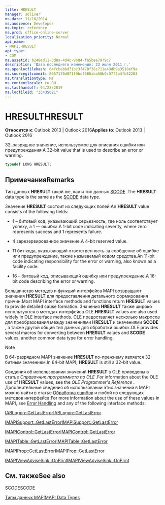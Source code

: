 ```yaml
---
title: HRESULT
manager: soliver
ms.date: 11/16/2014
ms.audience: Developer
ms.topic: reference
ms.prod: office-online-server
localization_priority: Normal
api_name:
- MAPI.HRESULT
api_type:
- COM
ms.assetid: b248ed11-3d8a-4d4c-9b84-fa5bee7979c7
description: 'Дата последнего изменения: 23 июля 2011 г.'
ms.openlocfilehash: 64fcbebbd71bc3f478f36c711e49db9a3518ef9a
ms.sourcegitcommit: 8657170d071f9bcf680aba50b9c07f2a4fb82283
ms.translationtype: MT
ms.contentlocale: ru-RU
ms.lasthandoff: 04/28/2019
ms.locfileid: "33435021"
---
```

# <a name="hresult"></a><span data-ttu-id="5bb7a-103">HRESULT</span><span class="sxs-lookup"><span data-stu-id="5bb7a-103">HRESULT</span></span>

  
  
<span data-ttu-id="5bb7a-104">**Относится к**: Outlook 2013 | Outlook 2016</span><span class="sxs-lookup"><span data-stu-id="5bb7a-104">**Applies to**: Outlook 2013 | Outlook 2016</span></span> 
  
<span data-ttu-id="5bb7a-105">32-разрядное значение, используемое для описания ошибки или предупреждения.</span><span class="sxs-lookup"><span data-stu-id="5bb7a-105">A 32-bit value that is used to describe an error or warning.</span></span>
  
```cpp
typedef LONG HRESULT;
```

## <a name="remarks"></a><span data-ttu-id="5bb7a-106">Примечания</span><span class="sxs-lookup"><span data-stu-id="5bb7a-106">Remarks</span></span>

<span data-ttu-id="5bb7a-107">Тип данных **HRESULT** такой же, как и тип данных [SCODE](scode.md) .</span><span class="sxs-lookup"><span data-stu-id="5bb7a-107">The **HRESULT** data type is the same as the [SCODE](scode.md) data type.</span></span> 
  
<span data-ttu-id="5bb7a-108">Значение **HRESULT** состоит из следующих полей:</span><span class="sxs-lookup"><span data-stu-id="5bb7a-108">An **HRESULT** value consists of the following fields:</span></span> 
  
- <span data-ttu-id="5bb7a-109">1 – битовый код, указывающий серьезность, где ноль соответствует успеху, а 1 — ошибка.</span><span class="sxs-lookup"><span data-stu-id="5bb7a-109">A 1-bit code indicating severity, where zero represents success and 1 represents failure.</span></span>
    
- <span data-ttu-id="5bb7a-110">4 зарезервированное значение.</span><span class="sxs-lookup"><span data-stu-id="5bb7a-110">A 4-bit reserved value.</span></span>
    
- <span data-ttu-id="5bb7a-111">11 бит кода, указывающий ответственность за сообщение об ошибке или предупреждение, также называемый кодом средства.</span><span class="sxs-lookup"><span data-stu-id="5bb7a-111">An 11-bit code indicating responsibility for the error or warning, also known as a facility code.</span></span>
    
- <span data-ttu-id="5bb7a-112">16 – битовый код, описывающий ошибку или предупреждение.</span><span class="sxs-lookup"><span data-stu-id="5bb7a-112">A 16-bit code describing the error or warning.</span></span>
    
<span data-ttu-id="5bb7a-113">Большинство методов и функций интерфейса MAPI возвращают значения **HRESULT** для предоставления детального формирования причин.</span><span class="sxs-lookup"><span data-stu-id="5bb7a-113">Most MAPI interface methods and functions return **HRESULT** values to provide detailed cause formation.</span></span> <span data-ttu-id="5bb7a-114">Значения **HRESULT** также широко используются в методах интерфейса OLE.</span><span class="sxs-lookup"><span data-stu-id="5bb7a-114">**HRESULT** values are also used widely in OLE interface methods.</span></span> <span data-ttu-id="5bb7a-115">OLE предоставляет несколько макросов для преобразования между значениями **HRESULT** и значениями **SCODE** , а также другой общий тип данных для обработки ошибок.</span><span class="sxs-lookup"><span data-stu-id="5bb7a-115">OLE provides several macros for converting between **HRESULT** values and **SCODE** values, another common data type for error handling.</span></span> 
  
> [!NOTE]
> <span data-ttu-id="5bb7a-116">В 64-разрядном MAPI значение **HRESULT** по-прежнему является 32-битным значением.</span><span class="sxs-lookup"><span data-stu-id="5bb7a-116">In 64-bit MAPI, **HRESULT** is still a 32-bit value.</span></span> 
  
<span data-ttu-id="5bb7a-117">Сведения об использовании значений **HRESULT** в OLE приведены в статье *Справочник программиста по OLE* .</span><span class="sxs-lookup"><span data-stu-id="5bb7a-117">For information about the OLE use of **HRESULT** values, see the  *OLE Programmer's Reference*  .</span></span> <span data-ttu-id="5bb7a-118">Дополнительные сведения об использовании этих значений в MAPI можно найти в статье [Обработка ошибок](error-handling-in-mapi.md) и любой из следующих методов интерфейса:</span><span class="sxs-lookup"><span data-stu-id="5bb7a-118">For more information about the use of these values in MAPI, see [Error Handling](error-handling-in-mapi.md) and any of the following interface methods:</span></span> 
  
[<span data-ttu-id="5bb7a-119">IABLogon::GetLastError</span><span class="sxs-lookup"><span data-stu-id="5bb7a-119">IABLogon::GetLastError</span></span>](iablogon-getlasterror.md)
  
[<span data-ttu-id="5bb7a-120">IMAPISupport::GetLastError</span><span class="sxs-lookup"><span data-stu-id="5bb7a-120">IMAPISupport::GetLastError</span></span>](imapisupport-getlasterror.md)
  
[<span data-ttu-id="5bb7a-121">IMAPIControl::GetLastError</span><span class="sxs-lookup"><span data-stu-id="5bb7a-121">IMAPIControl::GetLastError</span></span>](imapicontrol-getlasterror.md)
  
[<span data-ttu-id="5bb7a-122">IMAPITable::GetLastError</span><span class="sxs-lookup"><span data-stu-id="5bb7a-122">IMAPITable::GetLastError</span></span>](imapitable-getlasterror.md)
  
[<span data-ttu-id="5bb7a-123">IMAPIProp::GetLastError</span><span class="sxs-lookup"><span data-stu-id="5bb7a-123">IMAPIProp::GetLastError</span></span>](imapiprop-getlasterror.md)
  
[<span data-ttu-id="5bb7a-124">IMAPIViewAdviseSink::OnPrint</span><span class="sxs-lookup"><span data-stu-id="5bb7a-124">IMAPIViewAdviseSink::OnPrint</span></span>](imapiviewadvisesink-onprint.md)
  
## <a name="see-also"></a><span data-ttu-id="5bb7a-125">См. также</span><span class="sxs-lookup"><span data-stu-id="5bb7a-125">See also</span></span>



[<span data-ttu-id="5bb7a-126">SCODE</span><span class="sxs-lookup"><span data-stu-id="5bb7a-126">SCODE</span></span>](scode.md)


[<span data-ttu-id="5bb7a-127">Типы данных MAPI</span><span class="sxs-lookup"><span data-stu-id="5bb7a-127">MAPI Data Types</span></span>](mapi-data-types.md)

